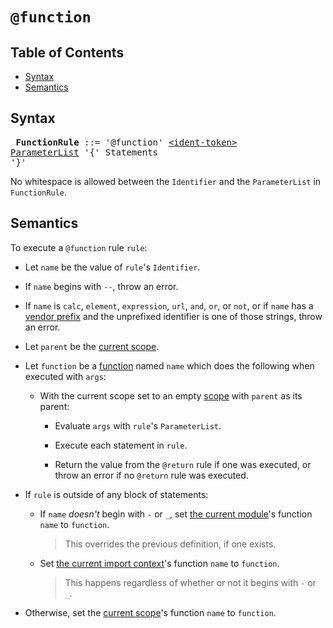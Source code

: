 # `@function`

## Table of Contents

* [Syntax](#syntax)
* [Semantics](#semantics)

## Syntax

<x><pre>
**FunctionRule** ::= '@function' [\<ident-token>] [ParameterList] '{' Statements '}'
</pre></x>

[ParameterList]: ../syntax.md#parameterlist
[\<ident-token>]: https://drafts.csswg.org/css-syntax-3/#ident-token-diagram

No whitespace is allowed between the `Identifier` and the `ParameterList` in
`FunctionRule`.

## Semantics

To execute a `@function` rule `rule`:

* Let `name` be the value of `rule`'s `Identifier`.

* If `name` begins with `--`, throw an error.

* If `name` is `calc`, `element`, `expression`, `url`, `and`, `or`, or `not`, or
  if `name` has a [vendor prefix] and the unprefixed identifier is one of those
  strings, throw an error.

  [vendor prefix]: ../syntax.md#vendor-prefix

* Let `parent` be the [current scope].

  [current scope]: ../spec.md#scope

* Let `function` be a [function] named `name` which does the following when
  executed with `args`:

  [function]: ../types/functions.md

  * With the current scope set to an empty [scope] with `parent` as its parent:

    * Evaluate `args` with `rule`'s `ParameterList`.

    * Execute each statement in `rule`.

    * Return the value from the `@return` rule if one was executed, or throw an
      error if no `@return` rule was executed.

  [scope]: ../spec.md#scope

* If `rule` is outside of any block of statements:

  * If `name` *doesn't* begin with `-` or `_`, set [the current module]'s
    function `name` to `function`.

    > This overrides the previous definition, if one exists.

  * Set [the current import context]'s function `name` to `function`.

    > This happens regardless of whether or not it begins with `-` or `_`.

  [the current module]: ../spec.md#current-module
  [the current import context]: ../spec.md#current-import-context

* Otherwise, set the [current scope]'s function `name` to `function`.
